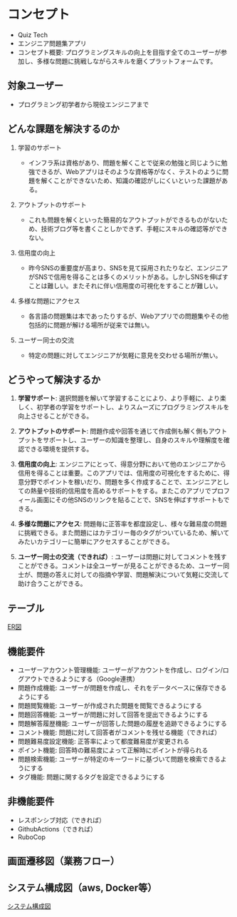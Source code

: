 # コンセプト
- Quiz Tech
- エンジニア問題集アプリ
- コンセプト概要: プログラミングスキルの向上を目指す全てのユーザーが参加し、多様な問題に挑戦しながらスキルを磨くプラットフォームです。
## 対象ユーザー
- プログラミング初学者から現役エンジニアまで
## どんな課題を解決するのか

1. 学習のサポート
   - インフラ系は資格があり、問題を解くことで従来の勉強と同じように勉強できるが、Webアプリはそのような資格等がなく、テストのように問題を解くことができないため、知識の確認がしにくいといった課題がある。
  
2. アウトプットのサポート
   - これも問題を解くといった簡易的なアウトプットができるものがないため、技術ブログ等を書くことしかできず、手軽にスキルの確認等ができない。

3. 信用度の向上
   - 昨今SNSの重要度が高まり、SNSを見て採用されたりなど、エンジニアがSNSで信用を得ることは多くのメリットがある。しかしSNSを伸ばすことは難しい。またそれに伴い信用度の可視化をすることが難しい。

4. 多様な問題にアクセス
   - 各言語の問題集は本であったりするが、Webアプリでの問題集やその他包括的に問題が解ける場所が従来では無い。

5. ユーザー同士の交流
   - 特定の問題に対してエンジニアが気軽に意見を交わせる場所が無い。
## どうやって解決するか

1. **学習サポート**: 選択問題を解いて学習することにより、より手軽に、より楽しく、初学者の学習をサポートし、よりスムーズにプログラミングスキルを向上させることができる。

2. **アウトプットのサポート**: 問題作成や回答を通じて作成側も解く側もアウトプットをサポートし、ユーザーの知識を整理し、自身のスキルや理解度を確認できる環境を提供する。

3. **信用度の向上**: エンジニアにとって、得意分野において他のエンジニアから信用を得ることは重要。このアプリでは、信用度の可視化をするために、得意分野でポイントを稼いだり、問題を多く作成することで、エンジニアとしての熱量や技術的信用度を高めるサポートをする。またこのアプリでプロフィール画面にその他SNSのリンクを貼ることで、SNSを伸ばすサポートもできる。

4. **多様な問題にアクセス**: 問題毎に正答率を都度設定し、様々な難易度の問題に挑戦できる。また問題にはカテゴリー毎のタグがついているため、解いてみたいカテゴリーに簡単にアクセスすることができる。

5. **ユーザー同士の交流（できれば）**: ユーザーは問題に対してコメントを残すことができる。コメントは全ユーザーが見ることができるため、ユーザー同士が、問題の答えに対しての指摘や学習、問題解決について気軽に交流して助け合うことができる。

## テーブル
[ER図](https://github.com/peterdo415/original_product/blob/main/Documents/table.md)
## 機能要件
- ユーザーアカウント管理機能: ユーザーがアカウントを作成し、ログイン/ログアウトできるようにする（Google連携）
- 問題作成機能: ユーザーが問題を作成し、それをデータベースに保存できるようにする
- 問題閲覧機能: ユーザーが作成された問題を閲覧できるようにする
- 問題回答機能: ユーザーが問題に対して回答を提出できるようにする
- 問題解答履歴機能: ユーザーが回答した問題の履歴を追跡できるようにする
- コメント機能: 問題に対して回答者がコメントを残せる機能（できれば）
- 問題難易度設定機能: 正答率によって都度難易度が変更される
- ポイント機能: 回答時の難易度によって正解時にポイントが得られる
- 問題検索機能: ユーザーが特定のキーワードに基づいて問題を検索できるようにする
- タグ機能: 問題に関するタグを設定できるようにする
## 非機能要件
- レスポンシブ対応（できれば）
- GithubActions（できれば）
- RuboCop
## 画面遷移図（業務フロー）

## システム構成図（aws, Docker等）
[システム構成図](https://github.com/peterdo415/original_product/blob/main/Documents/%E3%82%B7%E3%82%B9%E3%83%86%E3%83%A0%E6%A7%8B%E6%88%90%E5%9B%B3.png)